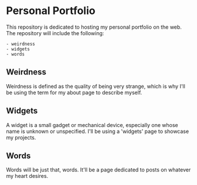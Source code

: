 # Personal Portfolio

This repository is dedicated to hosting my personal portfolio on the web. The repository will
include the following:

    - weirdness
    - widgets
    - words

## Weirdness

Weirdness is defined as the quality of being very strange, which is why I'll be using the term for my
about page to describe myself. 

## Widgets

A widget is a small gadget or mechanical device, especially one whose name is unknown or unspecified. I'll
be using a 'widgets' page to showcase my projects. 

## Words

Words will be just that, words. It'll be a page dedicated to posts on whatever my heart desires.
